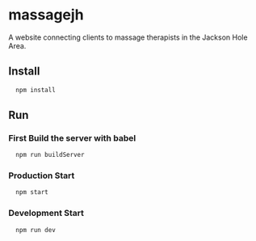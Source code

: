 # massagejh
A website connecting clients to massage therapists in the Jackson Hole Area.
## Install

```bash
  npm install
```

## Run

### First Build the server with babel

```bash
  npm run buildServer
```

### Production Start

```bash
  npm start
```

### Development Start

```bash
  npm run dev
```

